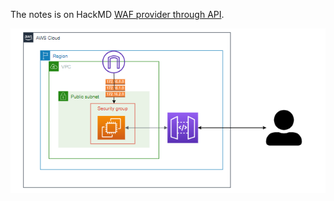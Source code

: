 The notes is on HackMD [WAF provider through API](https://hackmd.io/@okii77/S1pHqTHKC).

![](img2.png)